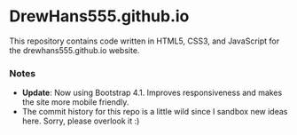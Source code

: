 # DrewHans555.github.io

This repository contains code written in HTML5, CSS3, and JavaScript for the drewhans555.github.io website.

### Notes
* **Update**: Now using Bootstrap 4.1. Improves responsiveness and makes the site more mobile friendly.
* The commit history for this repo is a little wild since I sandbox new ideas here. Sorry, please overlook it :)
